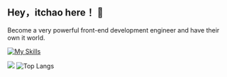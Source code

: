## Hey，itchao here！ 👋
Become a very powerful front-end development engineer and have their own it world.<br>

[![My Skills](https://skillicons.dev/icons?i=html,css,js,ts,vue,react,vite,webpack,nodejs,sass,vscode,vim,git)](https://skillicons.dev)

![](https://github-readme-stats.vercel.app/api?username=itchaox&show_icons=true&theme=transparent)
![Top Langs](https://github-readme-stats.vercel.app/api/top-langs/?username=itchaox&layout=compact&theme=tokyonight)
